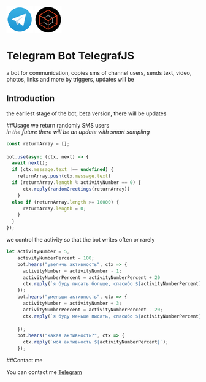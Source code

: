 <img src="img\Telegram_Messenger.png" width="70px" />
<img src="img\telegraf.png" width="70px" />

# Telegram Bot TelegrafJS 
a bot for communication, copies sms of channel users, sends text, video, photos, links and more by triggers, updates will be

## Introduction  
the earliest stage of the bot, beta version, there will be updates 


##Usage
we return randomly SMS users<br>*in the future there will be an update with smart sampling*
```javascript
const returnArray = [];

bot.use(async (ctx, next) => { 
  await next();
  if (ctx.message.text !== undefined) {
    returnArray.push(ctx.message.text)
  if (returnArray.length % activityNumber == 0) {
      ctx.reply(randomGreetings(returnArray))
    }
  else if (returnArray.length >= 10000) {
      returnArray.length = 0;
    }
  }
});
```


we control the activity so that the bot writes often or rarely
```javascript
let activityNumber = 5,
    activityNumberPercent = 100;
    bot.hears("увеличь активность", ctx => {
      activityNumber = activityNumber - 1;
      activityNumberPercent = activityNumberPercent + 20
      ctx.reply(`я буду писать больше, спасибо ${activityNumberPercent} %`);
    });
    bot.hears("уменьши активность", ctx => {
      activityNumber = activityNumber + 3;
      activityNumberPercent = activityNumberPercent - 20;
      ctx.reply(`я буду меньше писать, спасибо ${activityNumberPercent} %`);
    
    });
    bot.hears("какая активность?", ctx => {
      ctx.reply(`моя активность ${activityNumberPercent}`);
    });

```

##Contact me

You can contact me [Telegram](https://telegram.me/Eduard_Kop)